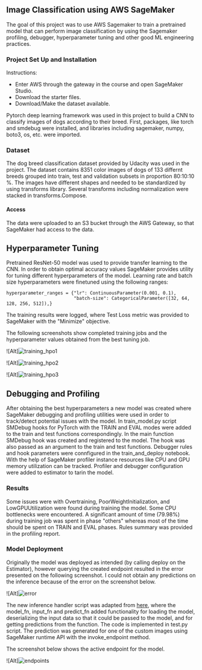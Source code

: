 ## Image Classification using AWS SageMaker
The goal of this project was to use AWS Sagemaker to train a pretrained model that can perform image classification by using the Sagemaker profiling, debugger, hyperparameter tuning and other good ML engineering practices.

### Project Set Up and Installation
 Instructions:
 - Enter AWS through the gateway in the course and open SageMaker Studio.
 - Download the starter files.
 - Download/Make the dataset available.

Pytorch deep learning framework was used in this project to build a CNN to classify images of dogs according to their breed. First, packages, like torch and smdebug were installed, and libraries including sagemaker, numpy, boto3, os, etc. were imported. 

### Dataset
The dog breed classification dataset provided by Udacity was used in the project. The dataset contains 8351 color images of dogs of 133 differnt breeds grouped into train, test and validation subsets in proportion 80:10:10 %. The images have different shapes and needed to be standardized by using transforms library. Several transforms including normalization were stacked in transforms.Compose.

#### Access
The data were uploaded to an S3 bucket through the AWS Gateway, so that SageMaker had access to the data. 

## Hyperparameter Tuning
Pretrained ResNet-50 model was used to provide transfer learning to the CNN. In order to obtain optimal accuracy values SageMaker provides utility for tuning different hyperparameters of the model. Learning rate and batch size hyperparameters were finetuned using the following ranges:
```
hyperparameter_ranges = {"lr": ContinuousParameter(0.001, 0.1),
					     "batch-size": CategoricalParameter([32, 64, 128, 256, 512]),}
```
The training results were logged, where Test Loss metric was provided to SageMaker with the "Minimize" objective.  

The following screenshots show completed training jobs and the hyperparameter values obtained from the best tuning job.

![Alt]![training_hpo1](https://user-images.githubusercontent.com/54789219/146488650-80cd153c-6e55-4219-8cf8-a6f89a317866.JPG)


![Alt]![training_hpo2](https://user-images.githubusercontent.com/54789219/146488710-31b3841b-82de-4b9e-bc4b-202c3a1a720f.JPG)


![Alt]![training_hpo3](https://user-images.githubusercontent.com/54789219/146488724-431488c1-a515-4171-b140-f946b090f7c4.JPG)


## Debugging and Profiling
After obtaining the best hyperparameters a new model was created where SageMaker debugging and profiling utilities were used in order to track/detect potential issues with the model. In train_model.py script SMDebug hooks for PyTorch with the TRAIN and EVAL modes were added to the train and test functions correspondingly. In the main function SMDebug hook was created and registered to the model. The hook was also passed as an argument to the train and test functions.
Debugger rules and hook parameters were connfigured in the train_and_deploy notebook. With the help of SageMaker profiler instance resources like CPU and GPU memory utilization can be tracked. Profiler and debugger configuration were added to estimator to tarin the model.

### Results
Some issues were with Overtraining, PoorWeightInitialization, and LowGPUUtilization were found during training the model. Some CPU bottlenecks were encountered. A significant amount of time (79.98%) during training job was spent in phase "others" whereas most of the time should be spent on TRAIN and EVAL phases. Rules summary was provided in the profiling report. 

### Model Deployment
Originally the model was deployed as intended (by calling deploy on the Estimator), however querying the created endpoint resulted in the error presented on the following screenshot. I could not obtain any predictions on the inference because of the error on the screenshot below. 

![Alt]![error](https://user-images.githubusercontent.com/54789219/146488759-a9bd498b-9a97-40e4-9518-e6380af1be1f.JPG)


The new inference handler script was adapted from [here]( https://docs.aws.amazon.com/sagemaker/latest/dg/adapt-inference-container.html ), where the model_fn, input_fn and predict_fn added functionality for loading the model, deserializing the input data so that it could be passed to the model, and for getting predictions from the function. The code is implemented in test.py script.
The prediction was generated for one of the custom images using SageMaker runtime API with the invoke_endpoint method.

The screenshot below shows the active endpoint for the model.

![Alt]![endpoints](https://user-images.githubusercontent.com/54789219/146488762-a8ab8def-068a-43ee-8517-a731d9b1d16d.JPG)


